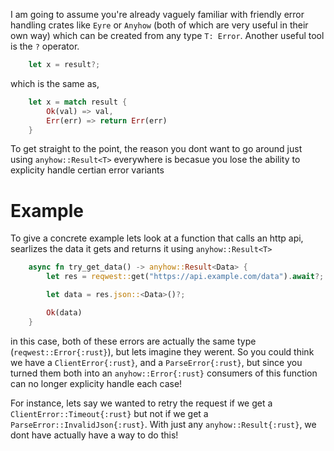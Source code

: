 I am going to assume you're already vaguely familiar with friendly error handling crates like `Eyre` or `Anyhow` (both of which are very useful in their own way) which can be created from any type `T: Error`. Another useful tool is the `?` operator.

```rust
    let x = result?;
```

which is the same as,

```rust
    let x = match result {
        Ok(val) => val,
        Err(err) => return Err(err)
    }
```

To get straight to the point, the reason you dont want to go around just using `anyhow::Result<T>` everywhere is becasue you lose the ability to explicity handle certian error variants

# Example

To give a concrete example lets look at a function that calls an http api, searlizes the data it gets and returns it using `anyhow::Result<T>`

```rust
    async fn try_get_data() -> anyhow::Result<Data> {
        let res = reqwest::get("https://api.example.com/data").await?;

        let data = res.json::<Data>()?;

        Ok(data)
    }
```

in this case, both of these errors are actually the same type (`reqwest::Error{:rust}`), but lets imagine they werent. So you could think we have a `ClientError{:rust}`, and a `ParseError{:rust}`, but since you turned them both into an `anyhow::Error{:rust}` consumers of this function can no longer explicity handle each case!

For instance, lets say we wanted to retry the request if we get a `ClientError::Timeout{:rust}` but not if we get a `ParseError::InvalidJson{:rust}`. With just any `anyhow::Result{:rust}`, we dont have actually have a way to do this!

